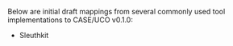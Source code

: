 


Below are initial draft mappings from several commonly used tool implementations to CASE/UCO v0.1.0:

* Sleuthkit
